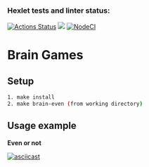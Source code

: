 ### Hexlet tests and linter status:
[![Actions Status](https://github.com/ruslanrust/backend-project-lvl1/workflows/hexlet-check/badge.svg)](https://github.com/ruslanrust/backend-project-lvl1/actions)
<a href="https://codeclimate.com/github/ruslanrust/backend-project-lvl1/maintainability"><img src="https://api.codeclimate.com/v1/badges/d8c73858d4362100c8fe/maintainability" /></a>
[![NodeCI](https://github.com/ruslanrust/backend-project-lvl1/workflows/NodeCI/badge.svg)](https://github.com/ruslanrust/backend-project-lvl1/actions/workflows/nodejs.yml)

# Brain Games

##  Setup

```sh
1. make install
2. make brain-even (from working directory)
```

## Usage example

**Even or not**

[![asciicast](https://asciinema.org/a/EPogz3RdRY5vi7RqyVEkV9hPy.svg)](https://asciinema.org/a/EPogz3RdRY5vi7RqyVEkV9hPy)
